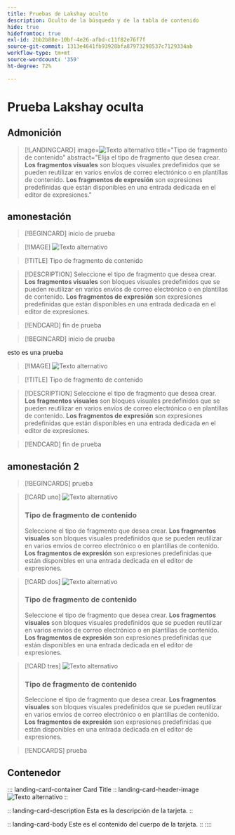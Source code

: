 ```yaml
---
title: Pruebas de Lakshay oculto
description: Oculto de la búsqueda y de la tabla de contenido
hide: true
hidefromtoc: true
exl-id: 2bb2b88e-10bf-4e26-afbd-c11f82e76f7f
source-git-commit: 1313e4641fb93928bfa87973298537c7129334ab
workflow-type: tm+mt
source-wordcount: '359'
ht-degree: 72%

---
```


# Prueba Lakshay oculta

## Admonición

>[!LANDINGCARD]
>image=![Texto alternativo](https://gifdb.com/images/high/hasbulla-eating-listening-gossip-funny-reaction-wnm6riagxtvav91w.gif)
>title=&quot;Tipo de fragmento de contenido&quot;
>abstract=&quot;Elija el tipo de fragmento que desea crear. **Los fragmentos visuales** son bloques visuales predefinidos que se pueden reutilizar en varios envíos de correo electrónico o en plantillas de contenido. **Los fragmentos de expresión** son expresiones predefinidas que están disponibles en una entrada dedicada en el editor de expresiones.&quot;


## amonestación

<!-- card 1 -->

>[!BEGINCARD]
>inicio de prueba

>[!IMAGE]
>![Texto alternativo](https://gifdb.com/images/high/hasbulla-eating-listening-gossip-funny-reaction-wnm6riagxtvav91w.gif)

>[!TITLE]
>Tipo de fragmento de contenido

>[!DESCRIPTION]
>Seleccione el tipo de fragmento que desea crear. **Los fragmentos visuales** son bloques visuales predefinidos que se pueden reutilizar en varios envíos de correo electrónico o en plantillas de contenido. **Los fragmentos de expresión** son expresiones predefinidas que están disponibles en una entrada dedicada en el editor de expresiones.

>[!ENDCARD]
>fin de prueba

<!-- card 2 -->

>[!BEGINCARD]
> inicio de prueba

esto es una prueba

>[!IMAGE]
>![Texto alternativo](https://gifdb.com/images/high/hasbulla-eating-listening-gossip-funny-reaction-wnm6riagxtvav91w.gif)

>[!TITLE]
>Tipo de fragmento de contenido

>[!DESCRIPTION]
>Seleccione el tipo de fragmento que desea crear. **Los fragmentos visuales** son bloques visuales predefinidos que se pueden reutilizar en varios envíos de correo electrónico o en plantillas de contenido. **Los fragmentos de expresión** son expresiones predefinidas que están disponibles en una entrada dedicada en el editor de expresiones.

>[!ENDCARD]
> fin de prueba


## amonestación 2

>[!BEGINCARDS]
>prueba

>[!CARD uno]
>![Texto alternativo](https://gifdb.com/images/high/hasbulla-eating-listening-gossip-funny-reaction-wnm6riagxtvav91w.gif)
>
>### Tipo de fragmento de contenido
>
>Seleccione el tipo de fragmento que desea crear. **Los fragmentos visuales** son bloques visuales predefinidos que se pueden reutilizar en varios envíos de correo electrónico o en plantillas de contenido. **Los fragmentos de expresión** son expresiones predefinidas que están disponibles en una entrada dedicada en el editor de expresiones.

>[!CARD dos]
>![Texto alternativo](https://gifdb.com/images/high/hasbulla-eating-listening-gossip-funny-reaction-wnm6riagxtvav91w.gif)
>
>### Tipo de fragmento de contenido
>
>Seleccione el tipo de fragmento que desea crear. **Los fragmentos visuales** son bloques visuales predefinidos que se pueden reutilizar en varios envíos de correo electrónico o en plantillas de contenido. **Los fragmentos de expresión** son expresiones predefinidas que están disponibles en una entrada dedicada en el editor de expresiones.


>[!CARD tres]
>![Texto alternativo](https://gifdb.com/images/high/hasbulla-eating-listening-gossip-funny-reaction-wnm6riagxtvav91w.gif)
>
>### Tipo de fragmento de contenido
>
>Seleccione el tipo de fragmento que desea crear. **Los fragmentos visuales** son bloques visuales predefinidos que se pueden reutilizar en varios envíos de correo electrónico o en plantillas de contenido. **Los fragmentos de expresión** son expresiones predefinidas que están disponibles en una entrada dedicada en el editor de expresiones.

>[!ENDCARDS]
>prueba


## Contenedor

::: landing-card-container Card Title
:: landing-card-header-image
![Texto alternativo](https://gifdb.com/images/high/hasbulla-eating-listening-gossip-funny-reaction-wnm6riagxtvav91w.gif)
::

:: landing-card-description
Esta es la descripción de la tarjeta.
::

:: landing-card-body
Este es el contenido del cuerpo de la tarjeta.
::
::::

